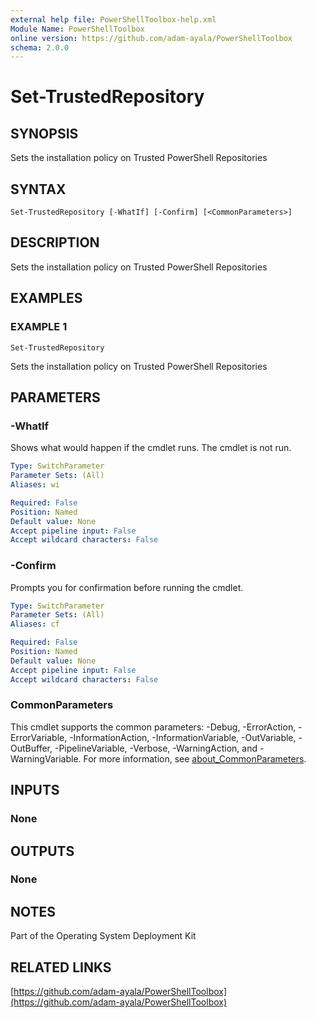 ```yaml
---
external help file: PowerShellToolbox-help.xml
Module Name: PowerShellToolbox
online version: https://github.com/adam-ayala/PowerShellToolbox
schema: 2.0.0
---
```


# Set-TrustedRepository

## SYNOPSIS
Sets the installation policy on Trusted PowerShell Repositories

## SYNTAX

```
Set-TrustedRepository [-WhatIf] [-Confirm] [<CommonParameters>]
```

## DESCRIPTION
Sets the installation policy on Trusted PowerShell Repositories

## EXAMPLES

### EXAMPLE 1
```
Set-TrustedRepository
```

Sets the installation policy on Trusted PowerShell Repositories

## PARAMETERS

### -WhatIf
Shows what would happen if the cmdlet runs.
The cmdlet is not run.

```yaml
Type: SwitchParameter
Parameter Sets: (All)
Aliases: wi

Required: False
Position: Named
Default value: None
Accept pipeline input: False
Accept wildcard characters: False
```

### -Confirm
Prompts you for confirmation before running the cmdlet.

```yaml
Type: SwitchParameter
Parameter Sets: (All)
Aliases: cf

Required: False
Position: Named
Default value: None
Accept pipeline input: False
Accept wildcard characters: False
```

### CommonParameters
This cmdlet supports the common parameters: -Debug, -ErrorAction, -ErrorVariable, -InformationAction, -InformationVariable, -OutVariable, -OutBuffer, -PipelineVariable, -Verbose, -WarningAction, and -WarningVariable. For more information, see [about_CommonParameters](http://go.microsoft.com/fwlink/?LinkID=113216).

## INPUTS

### None
## OUTPUTS

### None
## NOTES
Part of the Operating System Deployment Kit

## RELATED LINKS

[https://github.com/adam-ayala/PowerShellToolbox](https://github.com/adam-ayala/PowerShellToolbox)

